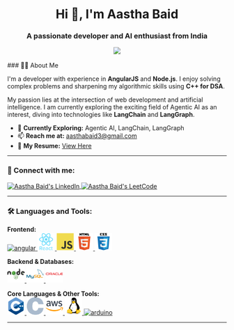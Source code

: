 <h1 align="center">Hi 👋, I'm Aastha Baid</h1>
<h3 align="center">A passionate developer and AI enthusiast from India</h3>

<p align="center"> <img src="https://i.pinimg.com/736x/91/d3/b5/91d3b5eb246e4a990aab158dc2ee3cb7.jpg"> </p>
### 👨‍💻 About Me

I'm a developer with experience in **AngularJS** and **Node.js**. I enjoy solving complex problems and sharpening my algorithmic skills using **C++ for DSA**.

My passion lies at the intersection of web development and artificial intelligence. I am currently exploring the exciting field of Agentic AI as an interest, diving into technologies like **LangChain** and **LangGraph**.

- 🌱 **Currently Exploring:** Agentic AI, LangChain, LangGraph
- 📫 **Reach me at:** aasthabaid3@gmail.com
- 📄 **My Resume:** [View Here](https://drive.google.com/file/d/1tcM3V3YYe13wr3wgxQKXHF2WYJmb5a43/view?usp=drive_link)

---

### 🔗 Connect with me:

<p align="left">
  <a href="https://www.linkedin.com/in/aastha-baid-a9b290268/" target="blank">
    <img align="center" src="https://raw.githubusercontent.com/rahuldkjain/github-profile-readme-generator/master/src/images/icons/Social/linked-in-alt.svg" alt="Aastha Baid's LinkedIn" height="30" width="40" />
  </a>
  <a href="https://leetcode.com/u/aasthabaid/" target="blank">
    <img align="center" src="https://raw.githubusercontent.com/rahuldkjain/github-profile-readme-generator/master/src/images/icons/Social/leet-code.svg" alt="Aastha Baid's LeetCode" height="30" width="40" />
  </a>
</p>

---

### 🛠️ Languages and Tools:

<p align="left">
  <strong>Frontend:</strong><br>
  <a href="https://angular.io" target="_blank" rel="noreferrer"> <img src="https://angular.io/assets/images/logos/angular/angular.svg" alt="angular" width="40" height="40"/> </a>
  <a href="https://reactjs.org/" target="_blank" rel="noreferrer"> <img src="https://raw.githubusercontent.com/devicons/devicon/master/icons/react/react-original-wordmark.svg" alt="react" width="40" height="40"/> </a>
  <a href="https://developer.mozilla.org/en-US/docs/Web/JavaScript" target="_blank" rel="noreferrer"> <img src="https://raw.githubusercontent.com/devicons/devicon/master/icons/javascript/javascript-original.svg" alt="javascript" width="40" height="40"/> </a>
  <a href="https://www.w3.org/html/" target="_blank" rel="noreferrer"> <img src="https://raw.githubusercontent.com/devicons/devicon/master/icons/html5/html5-original-wordmark.svg" alt="html5" width="40" height="40"/> </a>
  <a href="https://www.w3schools.com/css/" target="_blank" rel="noreferrer"> <img src="https://raw.githubusercontent.com/devicons/devicon/master/icons/css3/css3-original-wordmark.svg" alt="css3" width="40" height="40"/> </a>
</p>
<p align="left">
  <strong>Backend & Databases:</strong><br>
  <a href="https://nodejs.org" target="_blank" rel="noreferrer"> <img src="https://raw.githubusercontent.com/devicons/devicon/master/icons/nodejs/nodejs-original-wordmark.svg" alt="nodejs" width="40" height="40"/> </a>
  <a href="https://www.mysql.com/" target="_blank" rel="noreferrer"> <img src="https://raw.githubusercontent.com/devicons/devicon/master/icons/mysql/mysql-original-wordmark.svg" alt="mysql" width="40" height="40"/> </a>
  <a href="https://www.oracle.com/" target="_blank" rel="noreferrer"> <img src="https://raw.githubusercontent.com/devicons/devicon/master/icons/oracle/oracle-original.svg" alt="oracle" width="40" height="40"/> </a>
</p>
<p align="left">
  <strong>Core Languages & Other Tools:</strong><br>
  <a href="https://www.w3schools.com/cpp/" target="_blank" rel="noreferrer"> <img src="https://raw.githubusercontent.com/devicons/devicon/master/icons/cplusplus/cplusplus-original.svg" alt="cplusplus" width="40" height="40"/> </a>
  <a href="https://www.cprogramming.com/" target="_blank" rel="noreferrer"> <img src="https://raw.githubusercontent.com/devicons/devicon/master/icons/c/c-original.svg" alt="c" width="40" height="40"/> </a>
  <a href="https://aws.amazon.com" target="_blank" rel="noreferrer"> <img src="https://raw.githubusercontent.com/devicons/devicon/master/icons/amazonwebservices/amazonwebservices-original-wordmark.svg" alt="aws" width="40" height="40"/> </a>
  <a href="https://www.linux.org/" target="_blank" rel="noreferrer"> <img src="https://raw.githubusercontent.com/devicons/devicon/master/icons/linux/linux-original.svg" alt="linux" width="40" height="40"/> </a>
  <a href="https://www.arduino.cc/" target="_blank" rel="noreferrer"> <img src="https://cdn.worldvectorlogo.com/logos/arduino-1.svg" alt="arduino" width="40" height="40"/> </a>
</p>

---
